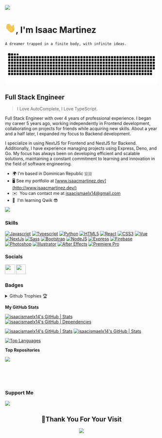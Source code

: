 <img src="https://user-images.githubusercontent.com/73097560/115834477-dbab4500-a447-11eb-908a-139a6edaec5c.gif">
<h1> <img width="35" src="https://github.com/1999AZZAR/1999AZZAR/blob/main/resources/img/waving.gif">, I'm Isaac Martinez</h1>

`A dreamer trapped in a finite body, with infinite ideas.`
<div align="center">
  <img  src="https://github.com/1999AZZAR/1999AZZAR/blob/main/resources/img/grid-snake.svg"
       alt="snake" /></a>
</div>

Full Stack Engineer
-------------------
> I Love AutoComplete, I Love TypeScript.

Full Stack Engineer with over 4 years of professional experience. I began my career 5 years ago, working independently in Frontend development, collaborating on projects for friends while acquiring new skills. About a year and a half later, I expanded my focus to Backend development.

I specialize in using NextJS for Frontend and NestJS for Backend. Additionally, I have experience managing projects using Express, Deno, and Go. My focus has always been on developing efficient and scalable solutions, maintaining a constant commitment to learning and innovation in the field of software engineering.

* 🌍  I'm based in Dominican Republic 🇩🇴
* 🖥️  See my portfolio at [www.isaacmartinez.dev](http://www.isaacmartinez.dev/)
* ✉️  You can contact me at [isaacismaelx14@gmail.com](mailto:isaacismaelx14@gmail.com)
* 🧠  I'm learning Qwik 😎

<a href="https://www.github.com/isaacismaelx14" target="_blank" rel="noreferrer"><img
src="https://img.shields.io/github/followers/isaacismaelx14?logo=github&style=for-the-badge&color=0891b2&labelColor=1c1917" /></a>

### Skills

<p align="left">
<a href="https://developer.mozilla.org/en-US/docs/Web/JavaScript" target="_blank" rel="noreferrer"><img src="https://raw.githubusercontent.com/danielcranney/readme-generator/main/public/icons/skills/javascript-colored.svg" width="36" height="36" alt="Javascript" /></a>
<a href="https://www.typescriptlang.org/" target="_blank" rel="noreferrer"><img src="https://raw.githubusercontent.com/danielcranney/readme-generator/main/public/icons/skills/typescript-colored.svg" width="36" height="36" alt="Typescript" /></a>
<a href="https://www.python.org/" target="_blank" rel="noreferrer"><img src="https://raw.githubusercontent.com/danielcranney/readme-generator/main/public/icons/skills/python-colored.svg" width="36" height="36" alt="Python" /></a>
<a href="https://developer.mozilla.org/en-US/docs/Glossary/HTML5" target="_blank" rel="noreferrer"><img src="https://raw.githubusercontent.com/danielcranney/readme-generator/main/public/icons/skills/html5-colored.svg" width="36" height="36" alt="HTML5" /></a>
<a href="https://reactjs.org/" target="_blank" rel="noreferrer"><img src="https://raw.githubusercontent.com/danielcranney/readme-generator/main/public/icons/skills/react-colored.svg" width="36" height="36" alt="React" /></a>
<a href="https://www.w3.org/TR/CSS/#css" target="_blank" rel="noreferrer"><img src="https://raw.githubusercontent.com/danielcranney/readme-generator/main/public/icons/skills/css3-colored.svg" width="36" height="36" alt="CSS3" /></a>
<a href="https://vuejs.org/" target="_blank" rel="noreferrer"><img src="https://raw.githubusercontent.com/danielcranney/readme-generator/main/public/icons/skills/vuejs-colored.svg" width="36" height="36" alt="Vue" /></a>
<a href="https://nextjs.org/docs" target="_blank" rel="noreferrer"><img src="https://raw.githubusercontent.com/danielcranney/readme-generator/main/public/icons/skills/nextjs-colored-dark.svg" width="36" height="36" alt="NextJs" /></a>
<a href="https://sass-lang.com/" target="_blank" rel="noreferrer"><img src="https://raw.githubusercontent.com/danielcranney/readme-generator/main/public/icons/skills/sass-colored.svg" width="36" height="36" alt="Sass" /></a>
<a href="https://getbootstrap.com/" target="_blank" rel="noreferrer"><img src="https://raw.githubusercontent.com/danielcranney/readme-generator/main/public/icons/skills/bootstrap-colored.svg" width="36" height="36" alt="Bootstrap" /></a>
<a href="https://nodejs.org/en/" target="_blank" rel="noreferrer"><img src="https://raw.githubusercontent.com/danielcranney/readme-generator/main/public/icons/skills/nodejs-colored.svg" width="36" height="36" alt="NodeJS" /></a>
<a href="https://expressjs.com/" target="_blank" rel="noreferrer"><img src="https://raw.githubusercontent.com/danielcranney/readme-generator/main/public/icons/skills/express-colored-dark.svg" width="36" height="36" alt="Express" /></a>
<a href="https://firebase.google.com/" target="_blank" rel="noreferrer"><img src="https://raw.githubusercontent.com/danielcranney/readme-generator/main/public/icons/skills/firebase-colored.svg" width="36" height="36" alt="Firebase" /></a>
<a href="https://www.adobe.com/uk/products/photoshop.html" target="_blank" rel="noreferrer"><img src="https://raw.githubusercontent.com/danielcranney/readme-generator/main/public/icons/skills/photoshop-colored-dark.svg" width="36" height="36" alt="Photoshop" /></a>
<a href="adobe.com/uk/products/illustrator.html" target="_blank" rel="noreferrer"><img src="https://raw.githubusercontent.com/danielcranney/readme-generator/main/public/icons/skills/illustrator-colored-dark.svg" width="36" height="36" alt="Illustrator" /></a>
<a href="https://www.adobe.com/uk/products/aftereffects.html" target="_blank" rel="noreferrer"><img src="https://raw.githubusercontent.com/danielcranney/readme-generator/main/public/icons/skills/aftereffects-colored-dark.svg" width="36" height="36" alt="After Effects" /></a>
<a href="https://www.adobe.com/uk/products/premiere.html" target="_blank" rel="noreferrer"><img src="https://raw.githubusercontent.com/danielcranney/readme-generator/main/public/icons/skills/premierepro-colored-dark.svg" width="36" height="36" alt="Premiere Pro" /></a>
</p>


### Socials

<p align="left"> <a href="https://www.github.com/isaacismaelx14" target="_blank" rel="noreferrer"><img src="https://raw.githubusercontent.com/danielcranney/readme-generator/main/public/icons/socials/github-dark.svg" width="32" height="32" /></a> <a href="https://www.linkedin.com/in/isaac-martinez-642242214/" target="_blank" rel="noreferrer"><img src="https://raw.githubusercontent.com/danielcranney/readme-generator/main/public/icons/socials/linkedin.svg" width="32" height="32" /></a></p>

### Badges

<details>
  <summary>Github Trophies 🏆</summary>
  <p>&nbsp;</p>
  <p align="left"> <a href="https://github.com/ryo-ma/github-profile-trophy"><img src="https://github-profile-trophy.vercel.app/?username=isaacismaelx14&theme=tokyonight&no-frame=false&no-bg=false&margin-w=4" alt="isaacismaelx14" /></a> </p>
</details>


<b>My GitHub Stats</b>

[![isaacismaelx14's GitHub | Stats](https://stats.quine.sh/isaacismaelx14/github?theme=dark)](https://github.com/isaacismaelx14)
[![isaacismaelx14's GitHub | Dependencies](https://stats.quine.sh/isaacismaelx14/dependencies?theme=dark)](https://github.com/isaacismaelx14)


[![isaacismaelx14's GitHub | Stats](https://github-readme-stats.vercel.app/api?username=isaacismaelx14&show_icons=true&hide=&count_private=true&title_color=0891b2&text_color=ffffff&icon_color=0891b2&bg_color=1c1917&hide_border=true&show_icons=true)]([http://localhost:3000?utm_source=widgets&utm_campaign=isaacismaelx14](https://github.com/isaacismaelx14))
[![isaacismaelx14's GitHub | Stats](https://github-readme-streak-stats.herokuapp.com/?user=isaacismaelx14&stroke=ffffff&background=1c1917&ring=0891b2&fire=0891b2&currStreakNum=ffffff&currStreakLabel=0891b2&sideNums=ffffff&sideLabels=ffffff&dates=ffffff&hide_border=true
)]([http://localhost:3000?utm_source=widgets&utm_campaign=isaacismaelx14](https://github.com/isaacismaelx14))

<a href="https://github.com/isaacismaelx14" align="left"><img src="https://github-readme-stats.vercel.app/api/top-langs/?username=isaacismaelx14&langs_count=10&title_color=0891b2&text_color=ffffff&icon_color=0891b2&bg_color=1c1917&hide_border=true&locale=en&custom_title=Top%20%Languages" alt="Top Languages" /></a>

<b>Top Repositories</b>

<div width="100%" align="center"><a href="https://github.com/minnek-digital-studio/cominnek" align="left"><img align="left" width="45%" src="https://github-readme-stats.vercel.app/api/pin/?username=minnek-digital-studio&repo=cominnek&title_color=0891b2&text_color=ffffff&icon_color=0891b2&bg_color=1c1917&hide_border=true&locale=en" /></a></div>
<br /><br /><br /><br /><br />


### Support Me

<a href="https://www.buymeacoffee.com/isaacismaea"><img src="https://cdn.buymeacoffee.com/buttons/v2/default-yellow.png" width="200" /></a>

<h2 align="center">👋Thank You For Your Visit</h2>
<div align="center">
<img src="https://profile-counter.glitch.me/isaacismaelx14/count.svg">
</div>
</br>


